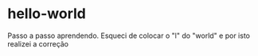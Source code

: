 # hello-world
Passo a passo aprendendo.
Esqueci de colocar o  "l" do "world" e por isto realizei a correção
